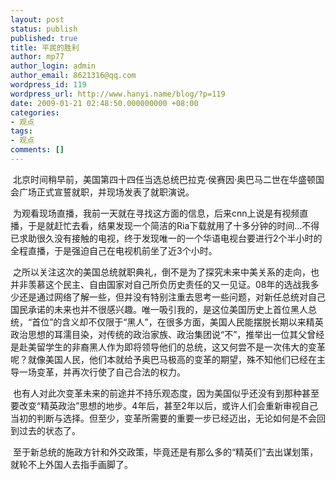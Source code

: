 ```yaml
---
layout: post
status: publish
published: true
title: 平民的胜利
author: mp77
author_login: admin
author_email: 8621316@qq.com
wordpress_id: 119
wordpress_url: http://www.hanyi.name/blog/?p=119
date: 2009-01-21 02:48:50.000000000 +08:00
categories:
- 观点
tags:
- 观点
comments: []
---
```

 北京时间稍早前，美国第四十四任当选总统巴拉克·侯赛因·奥巴马二世在华盛顿国会广场正式宣誓就职，并现场发表了就职演说。

 为观看现场直播，我前一天就在寻找这方面的信息，后来cnn上说是有视频直播，于是就赶忙去看，结果发现一个简洁的Ria下载就用了十多分钟的时间...不得已求助很久没有接触的电视，终于发现唯一的一个华语电视台要进行2个半小时的全程直播，于是强迫自己在电视机前坐了近3个小时。

 之所以关注这次的美国总统就职典礼，倒不是为了探究未来中美关系的走向，也并非羡慕这个民主、自由国家对自己所负历史责任的又一见证。08年的选战我多少还是通过网络了解一些，但并没有特别注重去思考一些问题，对新任总统对自己国民承诺的未来也并不很感兴趣。唯一吸引我的，是这位美国历史上首位黑人总统，“首位”的含义却不仅限于“黑人”，在很多方面，美国人民能摆脱长期以来精英政治思想的耳濡目染，对传统的政治家族、政治集团说“不”，推举出一位其父曾经是赴美留学生的非裔黑人作为即将领导他们的总统，这又何尝不是一次伟大的变革呢？就像美国人民，他们本就给予奥巴马极高的变革的期望，殊不知他们已经在主导一场变革，并再次行使了自己合法的权力。

 也有人对此次变革未来的前途并不持乐观态度，因为美国似乎还没有到那种甚至要改变“精英政治”思想的地步。4年后，甚至2年以后，或许人们会重新审视自己当初的判断与选择。但至少，变革所需要的重要一步已经迈出，无论如何是不会回到过去的状态了。

 至于新总统的施政方针和外交政策，毕竟还是有那么多的“精英们”去出谋划策，就轮不上外国人去指手画脚了。
